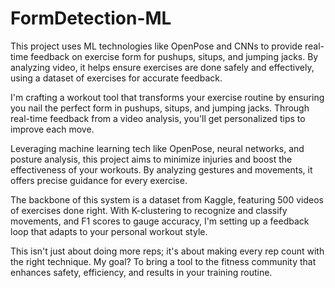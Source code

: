 # FormDetection-ML
This project uses ML technologies like OpenPose and CNNs to provide real-time feedback on exercise form for pushups, situps, and jumping jacks. By analyzing video, it helps ensure exercises are done safely and effectively, using a dataset of exercises for accurate feedback.

I'm crafting a workout tool that transforms your exercise routine by ensuring you nail the perfect form in pushups, situps, and jumping jacks. Through real-time feedback from a video analysis, you'll get personalized tips to improve each move.

Leveraging machine learning tech like OpenPose, neural networks, and posture analysis, this project aims to minimize injuries and boost the effectiveness of your workouts. By analyzing gestures and movements, it offers precise guidance for every exercise.

The backbone of this system is a dataset from Kaggle, featuring 500 videos of exercises done right. With K-clustering to recognize and classify movements, and F1 scores to gauge accuracy, I'm setting up a feedback loop that adapts to your personal workout style.

This isn't just about doing more reps; it's about making every rep count with the right technique. My goal? To bring a tool to the fitness community that enhances safety, efficiency, and results in your training routine.
